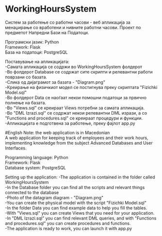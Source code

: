 # WorkingHoursSystem
Систем за работење со работни часови - веб апликација за менаџирање со вработени и нивните работни часови. Проект по предметот Напредни Бази на Податоци. <br />

Програмски јазик: Python <br />
Framework: Flask <br />
База на податоци: PostgreSQL <br />

Поставување на апликацијата: <br />
-Самата апликација се содржи во WorkingHoursSystem фолдерот <br />
-Во фолдерот Database се содржат сите скрипти и релевантни работи поврзани со базата. <br />
-Слика од дијаграмот за базата - "Diagram.png" <br />
-Креирање на физичкиот модел се постигнува преку скриптата "Fizichki Model.sql" <br />
-Во фолдерот Data се наоѓаат некои помошни податоци за првично полнење на базата. <br />
-Во "Views.sql" се креираат Views потребни за самата апликација. <br />
-Во "DML Izrazi.sql" се содржат некои релевантни DML изрази, а со "Functions and procedures.sql" се креираат процедури и функции. <br />
-Апликацијата е подготвена за работење, преку фајлот app.py <br />


#English
Note: the web application is in Macedonian <br />
A web application for keeping track of employees and their work hours, implementing knowledge from the subject Advanced Databases and User Interfaces. <br />

Programming language: Python <br />
Framework: Flask <br />
Database system: PostgreSQL <br />

Setting up the application: 
-The application is contained in the folder called WorkingHoursSystem <br />
-In the Database folder you can find all the scripts and relevant things connected to the database <br />
-Photo of the datagram diagram - "Diagram.png" <br />
-You can create the physical model with the script "Fizichki Model.sql" <br />
-In the folder Data you can find example data to help you fill the tables. <br />
-With "Views.sql" you can create Views that you need for your application. <br />
-In "DML Izrazi.sql" you can find relevant DML queries, and with "Functions and procedures.sql" you can create procedures and functions. <br />
-The application is ready to work, you can launch it with app.py
